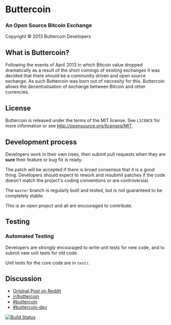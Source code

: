 Buttercoin
==========
### An Open Source Bitcoin Exchange

Copyright &copy; 2013 Buttercoin Developers

What is Buttercoin?
-------------------

Following the events of April 2013 in which Bitcoin value dropped dramatically as a result of the short comings of existing exchanges it was decided that there should be a community driven and open source exchange. As such Buttercoin was born out of neccesity for this. Buttercoin allows the decentralisation of exchange between Bitcoin and other currencies.

License
-------

Buttercoin is released under the terms of the MIT license. See `LICENCE` for more
information or see http://opensource.org/licenses/MIT.

Development process
-------------------

Developers work in their own trees, then submit pull requests when they are **sure**
their feature or bug fix is ready.

The patch will be accepted if there is broad consensus that it is a good thing.
Developers should expect to rework and resubmit patches if the code doesn't
match the project's coding conventions or are controversial.

The `master` branch is regularly built and tested, but is not guaranteed to be
completely stable.

This is an open project and all are encouraged to contribute.

Testing
-------

### Automated Testing

Developers are strongly encouraged to write unit tests for new code, and to
submit new unit tests for old code.

Unit tests for the core code are in `test/`. 

Discussion
----------

* [Original Post on Reddit](http://www.reddit.com/r/Bitcoin/comments/1c7v6z/buttercoin_open_source_highperformance_bitcoin/)
* [/r/buttercoin](http://www.reddit.com/r/buttercoin)
* [#buttercoin](irc://irc.freenode.org/buttercoin)
* [#buttercoin-dev](irc://irc.freenode.org/buttercoin-dev)

[![Build Status](https://travis-ci.org/buttercoin/buttercoin.png)](https://travis-ci.org/buttercoin/buttercoin)
